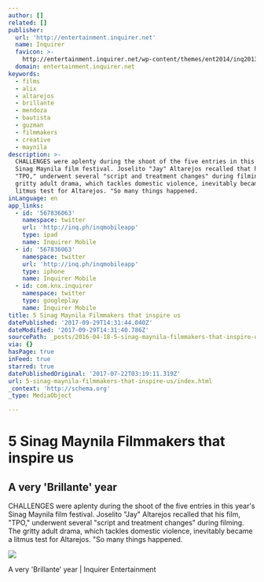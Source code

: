 ```yaml
---
author: []
related: []
publisher:
  url: 'http://entertainment.inquirer.net'
  name: Inquirer
  favicon: >-
    http://entertainment.inquirer.net/wp-content/themes/ent2014/inq2013/favicon.ico
  domain: entertainment.inquirer.net
keywords:
  - films
  - alix
  - altarejos
  - brillante
  - mendoza
  - bautista
  - guzman
  - filmmakers
  - creative
  - maynila
description: >-
  CHALLENGES were aplenty during the shoot of the five entries in this year's
  Sinag Maynila film festival. Joselito "Jay" Altarejos recalled that his film,
  "TPO," underwent several "script and treatment changes" during filming. The
  gritty adult drama, which tackles domestic violence, inevitably became a
  litmus test for Altarejos. "So many things happened.
inLanguage: en
app_links:
  - id: '567836063'
    namespace: twitter
    url: 'http://inq.ph/inqmobileapp'
    type: ipad
    name: Inquirer Mobile
  - id: '567836063'
    namespace: twitter
    url: 'http://inq.ph/inqmobileapp'
    type: iphone
    name: Inquirer Mobile
  - id: com.knx.inquirer
    namespace: twitter
    type: googleplay
    name: Inquirer Mobile
title: 5 Sinag Maynila Filmmakers that inspire us
datePublished: '2017-09-29T14:31:44.040Z'
dateModified: '2017-09-29T14:31:40.786Z'
sourcePath: _posts/2016-04-18-5-sinag-maynila-filmmakers-that-inspire-us.md
via: {}
hasPage: true
inFeed: true
starred: true
datePublishedOriginal: '2017-07-22T03:19:11.319Z'
url: 5-sinag-maynila-filmmakers-that-inspire-us/index.html
_context: 'http://schema.org'
_type: MediaObject

---
```

# 5 Sinag Maynila Filmmakers that inspire us

<article style=""><h1>A very 'Brillante' year</h1><p>CHALLENGES were aplenty during the shoot of the five entries in this year's Sinag Maynila film festival. Joselito "Jay" Altarejos recalled that his film, "TPO," underwent several "script and treatment changes" during filming. The gritty adult drama, which tackles domestic violence, inevitably became a litmus test for Altarejos. "So many things happened.</p><img src="http://entertainment.inquirer.net/files/2016/04/t0418SINAGMAYNILA2-600x338.jpg" /></article>

A very 'Brillante' year | Inquirer Entertainment